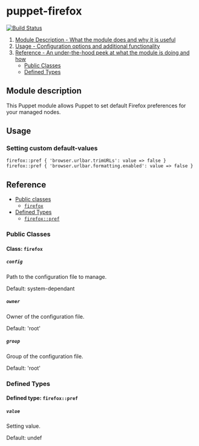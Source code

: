 # puppet-firefox

[![Build Status](https://travis-ci.org/opus-codium/puppet-firefox.svg?branch=master)](https://travis-ci.org/opus-codium/puppet-firefox)

1. [Module Description - What the module does and why it is useful](#module-description)
2. [Usage - Configuration options and additional functionality](#usage)
3. [Reference - An under-the-hood peek at what the module is doing and how](#reference)
    * [Public Classes](#public-classes)
    * [Defined Types](#defined-types)

## Module description

This Puppet module allows Puppet to set default Firefox preferences for your managed nodes.

## Usage

### Setting custom default-values

```puppet
firefox::pref { 'browser.urlbar.trimURLs': value => false }
firefox::pref { 'browser.urlbar.formatting.enabled': value => false }
```

## Reference

* [Public classes](#public-classes)
    * [`firefox`](#class-firefox)
* [Defined Types](#defined-types)
    * [`firefox::pref`](#defined-type-firefoxpref)

### Public Classes

#### Class: `firefox`

##### `config`

Path to the configuration file to manage.

Default: system-dependant

##### `owner`

Owner of the configuration file.

Default: 'root'

##### `group`


Group of the configuration file.

Default: 'root'

### Defined Types

#### Defined type: `firefox::pref`

##### `value`

Setting value.

Default: undef
